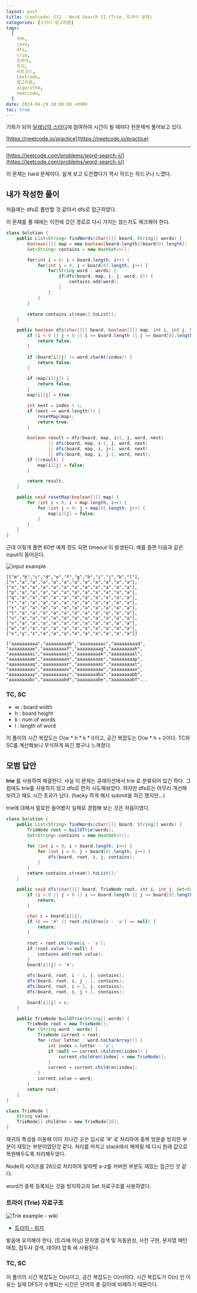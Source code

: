 ```yaml
---
layout: post
title: (Leetcode) 212 - Word Search II (Trie, 트라이 문제)
categories: [스터디-알고리즘]
tags:
  [
    자바,
    java,
    dfs,
    trie,
    트라이,
    트리,
    리트코드,
    Leetcode,
    알고리즘,
    algorithm,
    neetcode,
  ]
date: 2024-04-29 10:00:00 +0900
toc: true
---
```


기회가 되어 [달레님의 스터디](https://github.com/DaleStudy/leetcode-study)에 참여하여 시간이 될 때마다 한문제씩 풀어보고 있다.

[https://neetcode.io/practice](https://neetcode.io/practice)

---

[https://leetcode.com/problems/word-search-ii/](https://leetcode.com/problems/word-search-ii/)

이 문제는 hard 문제이다. 쉽게 보고 도전했다가 역시 하드는 하드구나 느꼈다.

## 내가 작성한 풀이

처음에는 dfs로 풀만할 것 같아서 dfs로 접근하였다.

이 문제를 풀 때에는 이전에 갔던 경로로 다시 가지는 않는지도 체크해야 한다.

```java
class Solution {
    public List<String> findWords(char[][] board, String[] words) {
        boolean[][] map = new boolean[board.length][board[0].length];
        Set<String> contains = new HashSet<>();

        for(int i = 0; i < board.length; i++) {
            for(int j = 0; j < board[0].length; j++) {
                for(String word : words) {
                    if(dfs(board, map, i, j, word, 0)) {
                        contains.add(word);
                    }
                }
            }
        }

        return contains.stream().toList();
    }

    public boolean dfs(char[][] board, boolean[][] map, int i, int j, String word, int index) {
        if (i < 0 || j < 0 || i >= board.length || j >= board[0].length) {
            return false;
        }

        if (board[i][j] != word.charAt(index)) {
            return false;
        }

        if (map[i][j]) {
            return false;
        }
        map[i][j] = true;

        int next = index + 1;
        if (next == word.length()) {
            resetMap(map);
            return true;
        }

        boolean result = dfs(board, map, i+1, j, word, next)
                || dfs(board, map, i-1, j, word, next)
                || dfs(board, map, i, j+1, word, next)
                || dfs(board, map, i, j-1, word, next);
        if (!result) {
            map[i][j] = false;
        }

        return result;
    }

    public void resetMap(boolean[][] map) {
        for (int i = 0; i < map.length; i++) {
            for (int j = 0; j < map[0].length; j++) {
                map[i][j] = false;
            }
        }
    }
}
```

근데 이렇게 풀면 60번 예제 정도 되면 timeout 이 발생된다. 예를 들면 다음과 같은 input이 들어온다.

![input example](/assets/images/2024-04-28-leetcode-212/input%20example.png)

```
[["m","b","c","d","e","f","g","h","i","j","k","l"],
["n","a","a","a","a","a","a","a","a","a","a","a"],
["o","a","a","a","a","a","a","a","a","a","a","a"],
["p","a","a","a","a","a","a","a","a","a","a","a"],
["q","a","a","a","a","a","a","a","a","a","a","a"],
["r","a","a","a","a","a","a","a","a","a","a","a"],
["s","a","a","a","a","a","a","a","a","a","a","a"],
["t","a","a","a","a","a","a","a","a","a","a","a"],
["u","a","a","a","a","a","a","a","a","a","a","a"],
["v","a","a","a","a","a","a","a","a","a","a","a"],
["w","a","a","a","a","a","a","a","a","a","a","a"],
["x","y","z","a","a","a","a","a","a","a","a","a"]]
```

```
["aaaaaaaaaa","aaaaaaaaab","aaaaaaaaac","aaaaaaaaad",
"aaaaaaaaae","aaaaaaaaaf","aaaaaaaaag","aaaaaaaaah",
"aaaaaaaaai","aaaaaaaaaj","aaaaaaaaak","aaaaaaaaal",
"aaaaaaaaam","aaaaaaaaan","aaaaaaaaao","aaaaaaaaap",
"aaaaaaaaaq","aaaaaaaaar","aaaaaaaaas","aaaaaaaaat",
"aaaaaaaaau","aaaaaaaaav","aaaaaaaaaw","aaaaaaaaax",
"aaaaaaaaay","aaaaaaaaaz","aaaaaaaaba","aaaaaaaabb",
"aaaaaaaabc","aaaaaaaabd","aaaaaaaabe","aaaaaaaabf"...
```

### TC, SC

- w : board width
- h : board height
- k : num of words
- l : length of word

이 풀이의 시간 복잡도는 O(w \* h \* k \* l)이고, 공간 복잡도는 O(w \* h + l)이다. TC와 SC를 계산해보니 무식하게 짜긴 했구나 느껴졌다.

## 모범 답안

**trie** 를 사용하여 해결한다. 사실 이 문제는 큐레이션에서 trie 로 분류되어 있긴 하다. 그럼에도 trie를 사용하지 않고 dfs로 먼저 시도해보았다. 하지만 dfs로는 아무리 개선해보려고 해도 시간 초과가 났다. (hacky 하게 해서 submit을 하긴 했지만...)

trie에 대해서 말로만 들어봤지 실제로 경험해 보는 것은 처음이였다.

```java
class Solution {
    public List<String> findWords(char[][] board, String[] words) {
        TrieNode root = buildTrie(words);
        Set<String> contains = new HashSet<>();

        for (int i = 0; i < board.length; i++) {
            for (int j = 0; j < board[0].length; j++) {
                dfs(board, root, i, j, contains);
            }
        }
        return contains.stream().toList();
    }

    public void dfs(char[][] board, TrieNode root, int i, int j, Set<String> contains) {
        if (i < 0 || j < 0 || i >= board.length || j >= board[0].length) {
            return;
        }

        char c = board[i][j];
        if (c == '#' || root.children[c - 'a'] == null) {
            return;
        }

        root = root.children[c - 'a'];
        if (root.value != null) {
            contains.add(root.value);
        }
        board[i][j] = '#';

        dfs(board, root, i - 1, j, contains);
        dfs(board, root, i, j - 1, contains);
        dfs(board, root, i + 1, j, contains);
        dfs(board, root, i, j + 1, contains);

        board[i][j] = c;
    }

    public TrieNode buildTrie(String[] words) {
        TrieNode root = new TrieNode();
        for (String word : words) {
            TrieNode current = root;
            for (char letter : word.toCharArray()) {
                int index = letter - 'a';
                if (null == current.children[index]) {
                    current.children[index] = new TrieNode();
                }
                current = current.children[index];
            }
            current.value = word;
        }
        return root;
    }
}

class TrieNode {
    String value;
    TrieNode[] children = new TrieNode[26];
}

```

재귀의 특성을 이용해 이미 지나간 곳은 임시로 '#' 로 처리하여 중복 방문을 방지한 부분이 재밌는 부분이였던것 같다. 처리를 마치고 stack에서 해제될 때 다시 원래 값으로 복원해두도록 처리해두었다.

Node의 사이즈를 26으로 처리하여 알파벳 a-z를 커버한 부분도 재밌는 접근인 것 같다.

word가 중복 등록되는 것을 방지하고자 Set 자료구조를 사용하였다.

### 트라이 (Trie) 자료구조

![Trie example - wiki](/assets/images/2024-04-28-leetcode-212/Trie_example.svg)

- [트라이 - 위키](<https://ko.wikipedia.org/wiki/%ED%8A%B8%EB%9D%BC%EC%9D%B4_(%EC%BB%B4%ED%93%A8%ED%8C%85)>)

발음에 유의해야 한다. (트리에 아님) 문자열 검색 및 자동완성, 사전 구현, 문자열 패턴 매칭, 접두사 검색, 데이터 압축 에 사용된다.

### TC, SC

이 풀이의 시간 복잡도는 O(n)이고, 공간 복잡도는 O(n)이다. 시간 복잡도가 O(n) 인 이유는 실제 DFS가 수행되는 시간은 단어의 총 길이에 비례하기 때문이다.
